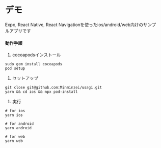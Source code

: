 # デモ
Expo, React Native, React Navigationを使ったios/android/web向けのサンプルアプリです

#### 動作手順
1. cocoapodsインストール
  ```
  sudo gem install cocoapods
  pod setup
  ```

1. セットアップ
  ```
  git close git@github.com:Minminzei/usagi.git
  yarn && cd ios && npx pod-install
  ```

1. 実行
  ```
  # for ios
  yarn ios

  # for android
  yarn android

  # for web
  yarn web
  ```
